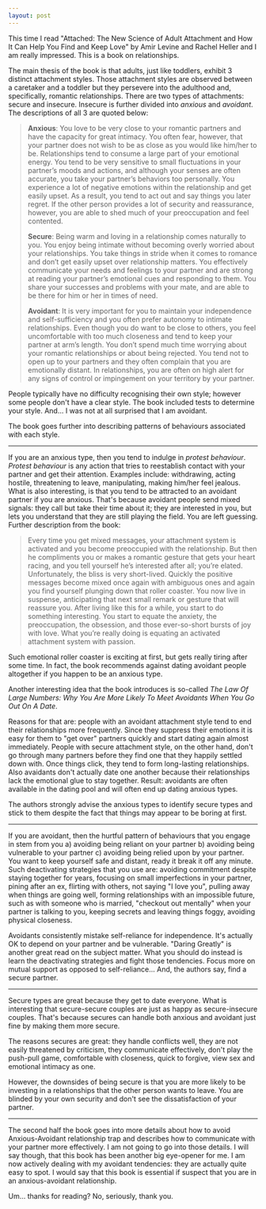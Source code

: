 ```yaml
---
layout: post
---
```


This time I read "Attached: The New Science of Adult Attachment and How It Can
Help You Find and Keep Love" by Amir Levine and Rachel Heller and I am really
impressed. This is a book on relationships.

The main thesis of the book is that adults, just like toddlers, exhibit 3
distinct attachment styles. Those attachment styles are observed between a
caretaker and a toddler but they persevere into the adulthood and,
specifically, romantic relationships. There are two types of attachments:
secure and insecure. Insecure is further divided into *anxious* and *avoidant*.
The descriptions of all 3 are quoted below:

> **Anxious**: You love to be very close to your romantic partners and have the
> capacity for great intimacy. You often fear, however, that your partner does
> not wish to be as close as you would like him/her to be. Relationships tend to
> consume a large part of your emotional energy. You tend to be very sensitive to
> small fluctuations in your partner’s moods and actions, and although your
> senses are often accurate, you take your partner’s behaviors too personally.
> You experience a lot of negative emotions within the relationship and get
> easily upset. As a result, you tend to act out and say things you later regret.
> If the other person provides a lot of security and reassurance, however, you
> are able to shed much of your preoccupation and feel contented.
>
> **Secure**: Being warm and loving in a relationship comes naturally to you.
> You enjoy being intimate without becoming overly worried about your
> relationships. You take things in stride when it comes to romance and don’t
> get easily upset over relationship matters. You effectively communicate your
> needs and feelings to your partner and are strong at reading your partner’s
> emotional cues and responding to them. You share your successes and problems
> with your mate, and are able to be there for him or her in times of need.
>
> **Avoidant**: It is very important for you to maintain your independence and
> self-sufficiency and you often prefer autonomy to intimate relationships.
> Even though you do want to be close to others, you feel uncomfortable with
> too much closeness and tend to keep your partner at arm’s length. You don’t
> spend much time worrying about your romantic relationships or about being
> rejected. You tend not to open up to your partners and they often complain
> that you are emotionally distant. In relationships, you are often on high
> alert for any signs of control or impingement on your territory by your
> partner.

People typically have no difficulty recognising their own style; however some
people don't have a clear style. The book included tests to determine your
style. And... I was not at all surprised that I am avoidant.

The book goes further into describing patterns of behaviours associated with
each style.

---

If you are an anxious type, then you tend to indulge in *protest
behaviour*. *Protest behaviour* is any action that tries to reestablish contact
with your partner and get their attention. Examples include: withdrawing,
acting hostile, threatening to leave, manipulating, making him/her feel
jealous. What is also interesting, is that you tend to be attracted to an
avoidant partner if you are anxious. That's because avoidant people send mixed
signals: they call but take their time about it; they are interested in you,
but lets you understand that they are still playing the field. You are left
guessing. Further description from the book:

> Every time you get mixed messages, your attachment system is activated and you
> become preoccupied with the relationship. But then he compliments you or makes
> a romantic gesture that gets your heart racing, and you tell yourself he’s
> interested after all; you’re elated. Unfortunately, the bliss is very
> short-lived. Quickly the positive messages become mixed once again with
> ambiguous ones and again you find yourself plunging down that roller coaster.
> You now live in suspense, anticipating that next small remark or gesture that
> will reassure you. After living like this for a while, you start to do
> something interesting. You start to equate the anxiety,  the preoccupation,
> the obsession, and those ever-so-short bursts of joy with love. What you’re
> really doing is equating an activated attachment system with passion.

Such emotional roller coaster is exciting at first, but gets really tiring
after some time. In fact, the book recommends against dating avoidant people
altogether if you happen to be an anxious type.

Another interesting idea that the book introduces is so-called *The Law Of Large
Numbers: Why You Are More Likely To Meet Avoidants When You Go Out On A Date*.

Reasons for that are: people with an avoidant attachment style tend to end
their relationships more frequently. Since they suppress their emotions it is
easy for them to "get over" partners quickly and start dating again almost
immediately. People with secure attachment style, on the other hand, don't go
through many partners before they find one that they happily settled down with.
Once things click, they tend to form long-lasting relationships. Also avaidants
don't actually date one another because their relationships lack the emotional
glue to stay together. Result: avoidants are often available in the dating pool
and will often end up dating anxious types.

The authors strongly advise the anxious types to identify secure types and stick
to them despite the fact that things may appear to be boring at first.

---

If you are avoidant, then the hurtful pattern of behaviours that you engage in
stem from you a) avoiding being reliant on your partner b) avoiding being
vulnerable to your partner c) avoiding being relied upon by your partner. You
want to keep yourself safe and distant, ready it break it off any minute.  Such
deactivating strategies that you use are: avoiding commitment despite staying
together for years, focusing on small imperfections in your partner, pining
after an ex, flirting with others, not saying "I love you", pulling away when
things are going well, forming relationships with an impossible future, such as
with someone who is married, "checkout out mentally" when your partner is
talking to you, keeping secrets and leaving things foggy, avoiding physical
closeness.

Avoidants consistently mistake self-reliance for independence. It's actually OK
to depend on your partner and be vulnerable. "Daring Greatly" is another great
read on the subject matter. What you should do instead is learn the
deactivating strategies and fight those tendencies. Focus more on mutual
support as opposed to self-reliance... And, the authors say, find a secure
partner.

---

Secure types are great because they get to date everyone. What is interesting
that secure-secure couples are just as happy as secure-insecure couples. That's
because secures can handle both anxious and avoidant just fine by making them
more secure.

The reasons secures are great: they handle conflicts well, they are not
easily threatened by criticism, they communicate effectively, don't play the
push-pull game, comfortable with closeness, quick to forgive, view sex and
emotional intimacy as one.

However, the downsides of being secure is that you are more likely to be
investing in a relationships that the other person wants to leave. You are
blinded by your own security and don't see the dissatisfaction of your partner.

---

The second half the book goes into more details about how to avoid
Anxious-Avoidant relationship trap and describes how to communicate with your
partner more effectively. I am not going to go into those details. I will say
though, that this book has been another big eye-opener for me. I am now
actively dealing with my avoidant tendencies: they are actually quite easy to
spot. I would say that this book is essential if suspect that you are in an
anxious-avoidant relationship.

Um... thanks for reading? No, seriously, thank you.
